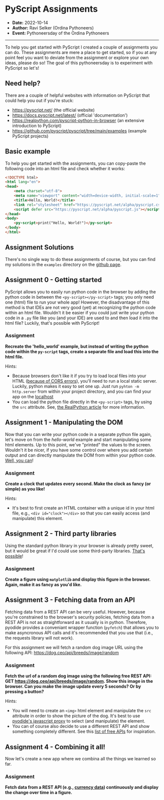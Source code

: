 # PyScript Assignments
- **Date:** 2022-10-14
- **Author:** Ravi Selker (Ordina Pythoneers)
- **Event:** Pythoneersday of the Ordina Pythoneers

---

To help you get started with PyScript I created a couple of assignments you can do. These assignments are mere a place to get started, so if you at any point feel you want to deviate from the assignment or explore your own ideas, please do so! The goal of this pythoneersday is to experiment with PyScript so let's!

## Need help?

There are a couple of helpful websites with information on PyScript that could help you out if you're stuck:
* https://pyscript.net/ (the official website)
* https://docs.pyscript.net/latest/ (official 'documentation')
* https://realpython.com/pyscript-python-in-browser (an extensive introduction to PyScript)
* https://github.com/pyscript/pyscript/tree/main/examples (example PyScript projects)


## Basic example

To help you get started with the assignments, you can copy-paste the following code into an html file and check whether it works:

```html
<!DOCTYPE html>
<html lang="en">
<head>
    <meta charset="utf-8">
    <meta name="viewport" content="width=device-width, initial-scale=1">
    <title>Hello, World!</title>
    <link rel="stylesheet" href="https://pyscript.net/alpha/pyscript.css" />
    <script defer src="https://pyscript.net/alpha/pyscript.js"></script>
</head>
<body>
    <py-script>print("Hello, World!")</py-script>
</body>
</html>
```

## Assignment Solutions

There's no single way to do these assignments of course, but you can find my solutions in the `examples` directory on the [github page](https://github.com/raviselker/pythoneersday-pyscript).


## Assignment 0 - Getting started

PyScript allows you to easily run python code in the browser by adding the python code in between the `<py-script></py-script>` tags; you only need one (html) file to run your whole app! However, the disadvantage of this method is that IDEs are not very good (yet) at recognizing the python code within an html file. Wouldn't it be easier if you could just write your python code in a `.py` file like you (and your IDE) are used to and then load it into the html file? Luckily, that's possible with PyScript!

### Assignment

**Recreate the 'hello_world' example, but instead of writing the python code within the `py-script` tags, create a separate file and load this into the html file.**

Hints:
* Because browsers don't like it if you try to load local files into your HTML ([because of CORS errors](https://developer.mozilla.org/en-US/docs/Learn/Common_questions/set_up_a_local_testing_server#the_problem_with_testing_local_files)), you'll need to run a local static server. Luckily, python makes it easy to set one up. Just run `pyhton -m http.server` from within your project directory, and you can find your app on the [localhost](http://localhost:8000/)
* You can load the python file directly in the `<py-script>` tags, by using the `src` attribute. See, [the RealPython article](https://realpython.com/pyscript-python-in-browser/#dealing-with-python-code-formatting) for more information.

## Assignment 1 - Manipulating the DOM

Now that you can write your python code in a separate python file again, let's move on from the *hello-world* example and start manipulating some html elements. Up to this point, we've "printed" the values to the screen. Wouldn't it be nicer, if you have some control over where you add certain output and can directly manipulate the DOM from within your python code. [Well, you can](https://realpython.com/pyscript-python-in-browser/#pyscripts-adapter-for-javascript-proxy)!

### Assignment
**Create a clock that updates every second. Make the clock as fancy (or simple) as you like!**

Hints:
* It's best to first create an HTML container with a unique id in your html file, e.g., `<div id="clock"></div>` so that you can easily access (and manipulate) this element.

## Assignment 2 - Third party libraries

Using the standard python library in your browser is already pretty sweet, but it would be great if I'd could use some third-party libraries. [That's possible](https://realpython.com/pyscript-python-in-browser/#managing-python-dependencies-in-pyscript)!

### Assignment
**Create a figure using `matplotlib` and display this figure in the browser. Again, make it as fancy as you'd like.**

## Assignment 3 - Fetching data from an API

Fetching data from a REST API can be very useful. However, because you're constrained to the browser's security policies, fetching data from a REST API is not as straightforward as it usually is in python. Therefore, pyodide provides a conveniant wrapper function (`pyfetch`) that allows you to make asyncronous API calls and it's recommended that you use that (i.e., the requests library will not work).

For this assignment we will fetch a random dog image URL using the following API: https://dog.ceo/api/breeds/image/random

### Assignment
**Fetch the url of a random dog image using the following free REST API: GET https://dog.ceo/api/breeds/image/random. Show this image in the browser. Can you make the image update every 5 seconds? Or by pressing a button?**

Hints:
* You will need to create an `<img>` html element and manipulate the `src` attribute in order to show the picture of the dog. It's best to use [pyodide's javascript proxy](https://realpython.com/pyscript-python-in-browser/#pyodides-javascript-proxy) to select (and manipulate) the element.
* You can of course also decide to use a different REST API and show something completely different. See this [list of free APIs](https://github.com/public-apis/public-apis) for inspiration.

## Assignment 4 - Combining it all!

Now let's create a new app where we combina all the things we learned so far.

### Assignment
**Fetch data from a REST API (e.g., [currency data](https://currencyscoop.com/api-documentation)) continuously and display the change over time in a figure.**